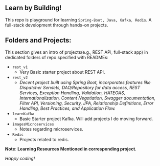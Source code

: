 ## Learn by Building!

This repo is playground for learning `Spring-Boot, Java, Kafka, Redis`. A full-stack development through hands-on projects.

## **Folders and Projects:**

This section gives an intro of projects(e.g., REST API, full-stack app) in dedicated folders of repo specified with READMEs:

- `rest_v1`
	- Very Basic starter project about REST API.
- `rest_v2`
	-  *Decent project built using Spring Boot, incorporates features like Dispatcher Servlets, DAO/Repository for data access, REST Services, Exception Handling, Validation, HATEOAS, Internationalization, Content Negotiation, Swagger documentation, Filter API, Versioning, Security, JPA, Relationship Definitions, Error Handling, Best Practices, and Application Flow.*
- `learnKafka` 
	- Basic Starter project Kafka. Will add projects I do moving forward.
- `imagesMicroservices`
	- Notes regarding microservices.
- `Redis`
	- Projects related to redis.
 

**Note: Learning Resources Mentioned in corresponding project.**

*Happy coding!*

